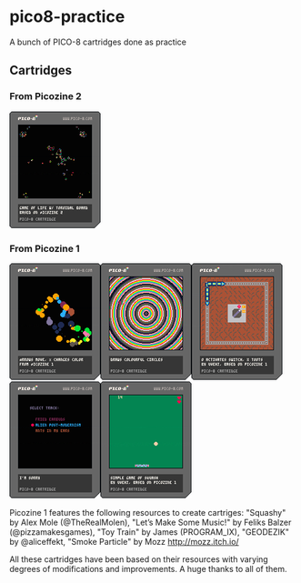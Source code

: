 # pico8-practice
A bunch of PICO-8 cartridges done as practice

## Cartridges

### From Picozine 2
![Game of Life](https://raw.githubusercontent.com/uvehj/pico8-practice/main/files/Images/gameoflife.p8.png)


### From Picozine 1
![Smoke](https://raw.githubusercontent.com/uvehj/pico8-practice/main/files/Images/smoke.p8.png)![Circles](https://raw.githubusercontent.com/uvehj/pico8-practice/main/files/Images/circles.p8.png)![Toytrain](https://raw.githubusercontent.com/uvehj/pico8-practice/main/files/Images/toytrain.p8.png)![Somemusic](https://raw.githubusercontent.com/uvehj/pico8-practice/main/files/Images/somemusic.p8.png)![Squashy, from Picozine 1](https://github.com/uvehj/pico8-practice/blob/main/files/Images/squashy.p8.png)

Picozine 1 features the following resources to create cartriges:
"Squashy" by Alex  Mole (@TheRealMolen), "Let’s Make Some Music!" by Feliks Balzer (@pizzamakesgames), "Toy Train" by James (PROGRAM_IX), "GEODEZIK" by @aliceffekt, "Smoke Particle" by Mozz http://mozz.itch.io/

All these cartridges have been based on their resources with varying degrees of modifications and improvements. A huge thanks to all of them.
